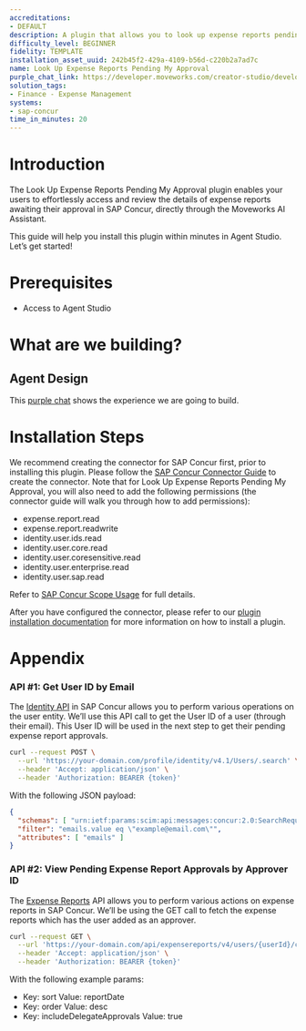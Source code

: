 ```yaml
---
accreditations:
- DEFAULT
description: A plugin that allows you to look up expense reports pending your approval.
difficulty_level: BEGINNER
fidelity: TEMPLATE
installation_asset_uuid: 242b45f2-429a-4109-b56d-c220b2a7ad7c
name: Look Up Expense Reports Pending My Approval
purple_chat_link: https://developer.moveworks.com/creator-studio/developer-tools/purple-chat/?conversation=%7B%22startTimestamp%22%3A%2211%3A43+AM%22%2C%22messages%22%3A%5B%7B%22parts%22%3A%5B%7B%22richText%22%3A%22%3Cp%3ECan+you+show+me+the+expense+reports+pending+my+approval%3F%3C%2Fp%3E%22%7D%5D%2C%22role%22%3A%22user%22%7D%2C%7B%22parts%22%3A%5B%7B%22reasoningSteps%22%3A%5B%7B%22richText%22%3A%22Fetching+expense+reports...%22%2C%22status%22%3A%22pending%22%7D%2C%7B%22richText%22%3A%22Successfully+retrieved+expense+reports+from+SAP+Concur.%22%2C%22status%22%3A%22success%22%7D%5D%7D%2C%7B%22richText%22%3A%22Sure%2C+I+can+get+that+from+%3Cb%3ESAP+Concur%3C%2Fb%3E.+Here+are+the+expense+reports+awaiting+your+approval%3A%22%7D%2C%7B%22citations%22%3A%5B%7B%22citationTitle%22%3A%22Expense+Report+ER-2024-001%22%2C%22connectorName%22%3A%22sap-concur%22%7D%2C%7B%22citationTitle%22%3A%22Expense+Report+ER-2024-002%22%2C%22connectorName%22%3A%22sap-concur%22%7D%2C%7B%22citationTitle%22%3A%22Expense+Report+ER-2024-003%22%2C%22connectorName%22%3A%22sap-concur%22%7D%5D%7D%2C%7B%22richText%22%3A%22Would+you+like+to+see+the+details+of+any+of+these+reports%3F%22%7D%5D%2C%22role%22%3A%22assistant%22%7D%2C%7B%22parts%22%3A%5B%7B%22richText%22%3A%22Yes%2C+show+me+the+details+for+ER-2024-002%22%7D%5D%2C%22role%22%3A%22user%22%7D%2C%7B%22parts%22%3A%5B%7B%22richText%22%3A%22Okay%2C+one+moment.%22%7D%2C%7B%22reasoningSteps%22%3A%5B%7B%22richText%22%3A%22Fetching+expense+report+ER-2024-002+from+SAP+Concur%22%2C%22status%22%3A%22pending%22%7D%2C%7B%22richText%22%3A%22Successfully+retrieved+expense+report+details.%22%2C%22status%22%3A%22success%22%7D%5D%7D%2C%7B%22richText%22%3A%22Here+are+the+details+for+Expense+Report+ER-2024-002+from+%3Cb%3ESAP+Concur%3C%2Fb%3E%3A%22%7D%2C%7B%22richText%22%3A%22%3Cul%3E%5Cn++%3Cli%3E%3Cb%3EEmployee%3A%3C%2Fb%3E+John+Smith%3C%2Fli%3E%5Cn++%3Cli%3E%3Cb%3EDate+Submitted%3A%3C%2Fb%3E+2024-03-08%3C%2Fli%3E%5Cn++%3Cli%3E%3Cb%3EAmount%3A%3C%2Fb%3E+%24120.00%3C%2Fli%3E%5Cn++%3Cli%3E%3Cb%3EPurpose%3A%3C%2Fb%3E+Client+Lunch%3C%2Fli%3E%5Cn%3C%2Ful%3E%22%7D%2C%7B%22buttons%22%3A%5B%7B%22buttonText%22%3A%22View+Full+Details%22%2C%22style%22%3A%22outlined%22%7D%5D%7D%2C%7B%22citations%22%3A%5B%7B%22citationTitle%22%3A%22Expense+Report+ER-2024-002%22%2C%22connectorName%22%3A%22sap-concur%22%7D%5D%7D%5D%2C%22role%22%3A%22assistant%22%7D%5D%7D
solution_tags:
- Finance - Expense Management
systems:
- sap-concur
time_in_minutes: 20
---
```


# Introduction

The Look Up Expense Reports Pending My Approval plugin enables your users to effortlessly access and review the details of expense reports awaiting their approval in SAP Concur, directly through the Moveworks AI Assistant.

This guide will help you install this plugin within minutes in Agent Studio. Let’s get started!

# Prerequisites

- Access to Agent Studio

# What are we building?

## Agent Design

This [purple chat](https://developer.moveworks.com/creator-studio/developer-tools/purple-chat/?conversation=%7B%22startTimestamp%22%3A%2211%3A43+AM%22%2C%22messages%22%3A%5B%7B%22parts%22%3A%5B%7B%22richText%22%3A%22%3Cp%3ECan+you+show+me+the+expense+reports+pending+my+approval%3F%3C%2Fp%3E%22%7D%5D%2C%22role%22%3A%22user%22%7D%2C%7B%22parts%22%3A%5B%7B%22reasoningSteps%22%3A%5B%7B%22richText%22%3A%22Fetching+expense+reports...%22%2C%22status%22%3A%22pending%22%7D%2C%7B%22richText%22%3A%22Successfully+retrieved+expense+reports+from+SAP+Concur.%22%2C%22status%22%3A%22success%22%7D%5D%7D%2C%7B%22richText%22%3A%22Sure%2C+I+can+get+that+from+%3Cb%3ESAP+Concur%3C%2Fb%3E.+Here+are+the+expense+reports+awaiting+your+approval%3A%22%7D%2C%7B%22citations%22%3A%5B%7B%22citationTitle%22%3A%22Expense+Report+ER-2024-001%22%2C%22connectorName%22%3A%22sap-concur%22%7D%2C%7B%22citationTitle%22%3A%22Expense+Report+ER-2024-002%22%2C%22connectorName%22%3A%22sap-concur%22%7D%2C%7B%22citationTitle%22%3A%22Expense+Report+ER-2024-003%22%2C%22connectorName%22%3A%22sap-concur%22%7D%5D%7D%2C%7B%22richText%22%3A%22Would+you+like+to+see+the+details+of+any+of+these+reports%3F%22%7D%5D%2C%22role%22%3A%22assistant%22%7D%2C%7B%22parts%22%3A%5B%7B%22richText%22%3A%22Yes%2C+show+me+the+details+for+ER-2024-002%22%7D%5D%2C%22role%22%3A%22user%22%7D%2C%7B%22parts%22%3A%5B%7B%22richText%22%3A%22Okay%2C+one+moment.%22%7D%2C%7B%22reasoningSteps%22%3A%5B%7B%22richText%22%3A%22Fetching+expense+report+ER-2024-002+from+SAP+Concur%22%2C%22status%22%3A%22pending%22%7D%2C%7B%22richText%22%3A%22Successfully+retrieved+expense+report+details.%22%2C%22status%22%3A%22success%22%7D%5D%7D%2C%7B%22richText%22%3A%22Here+are+the+details+for+Expense+Report+ER-2024-002+from+%3Cb%3ESAP+Concur%3C%2Fb%3E%3A%22%7D%2C%7B%22richText%22%3A%22%3Cul%3E%5Cn++%3Cli%3E%3Cb%3EEmployee%3A%3C%2Fb%3E+John+Smith%3C%2Fli%3E%5Cn++%3Cli%3E%3Cb%3EDate+Submitted%3A%3C%2Fb%3E+2024-03-08%3C%2Fli%3E%5Cn++%3Cli%3E%3Cb%3EAmount%3A%3C%2Fb%3E+%24120.00%3C%2Fli%3E%5Cn++%3Cli%3E%3Cb%3EPurpose%3A%3C%2Fb%3E+Client+Lunch%3C%2Fli%3E%5Cn%3C%2Ful%3E%22%7D%2C%7B%22buttons%22%3A%5B%7B%22buttonText%22%3A%22View+Full+Details%22%2C%22style%22%3A%22outlined%22%7D%5D%7D%2C%7B%22citations%22%3A%5B%7B%22citationTitle%22%3A%22Expense+Report+ER-2024-002%22%2C%22connectorName%22%3A%22sap-concur%22%7D%5D%7D%5D%2C%22role%22%3A%22assistant%22%7D%5D%7D) shows the experience we are going to build.

# Installation Steps

We recommend creating the connector for SAP Concur first, prior to installing this plugin. Please follow the [SAP Concur Connector Guide](https://developer.moveworks.com/creator-studio/resources/connector/?id=sap-concur) to create the connector. Note that for Look Up Expense Reports Pending My Approval, you will also need to add the following permissions (the connector guide will walk you through how to add permissions):

- expense.report.read
- expense.report.readwrite
- identity.user.ids.read
- identity.user.core.read
- identity.user.coresensitive.read
- identity.user.enterprise.read
- identity.user.sap.read

Refer to [SAP Concur Scope Usage](https://developer.concur.com/api-reference/expense/expense-report/v4.reports.html#scope-usage) for full details.

After you have configured the connector, please refer to our [plugin installation documentation](https://help.moveworks.com/docs/ai-agent-marketplace) for more information on how to install a plugin. 

# Appendix

### **API #1: Get User ID by Email**

The [Identity API](https://developer.concur.com/api-reference/profile/v4.1.identity.html#search-for-users-) in SAP Concur allows you to perform various operations on the user entity. We’ll use this API call to get the User ID of a user (through their email). This User ID will be used in the next step to get their pending expense report approvals. 

```bash
curl --request POST \
  --url 'https://your-domain.com/profile/identity/v4.1/Users/.search' \
  --header 'Accept: application/json' \
  --header 'Authorization: BEARER {token}'
```

With the following JSON payload:

```json
{
  "schemas": [ "urn:ietf:params:scim:api:messages:concur:2.0:SearchRequest" ],
  "filter": "emails.value eq \"example@email.com\"",
  "attributes": [ "emails" ]
}
```

### **API #2: View Pending Expense Report Approvals by Approver ID**

The [Expense Reports](https://developer.concur.com/api-reference/expense/expense-report/v4.reports.html#get-reports-to-approve) API allows you to perform various actions on expense reports in SAP Concur. We’ll be using the GET call to fetch the expense reports which has the user added as an approver. 

```bash
curl --request GET \
  --url 'https://your-domain.com/api/expensereports/v4/users/{userId}/context/MANAGER/reportsToApprove' \
  --header 'Accept: application/json' \
  --header 'Authorization: BEARER {token}'
```

With the following example params:

- Key: sort
Value: reportDate
- Key: order
Value: desc
- Key: includeDelegateApprovals
Value: true